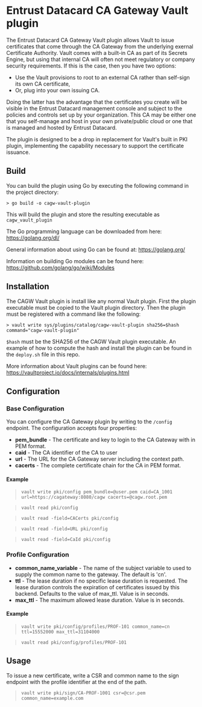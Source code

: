 # Entrust Datacard CA Gateway Vault plugin

The Entrust Datacard CA Gateway Vault plugin allows Vault to issue certificates that come through the CA Gateway from the underlying exernal Certificate Authority.
Vault comes with a built-in CA as part of its Secrets Engine, but using that internal CA will often not meet regulatory or company security requirements.  If this is the case, then you have two options:
* Use the Vault provisions to root to an external CA rather than self-sign its own CA certificate,
* Or, plug into your own issuing CA.

Doing the latter has the advantage that the certificates you create will be visible in the Entrust Datacard management console and subject to the policies and controls set up by your organization.  This CA may be either one that you self-manage and host in your own private/public cloud or one that is managed and hosted by Entrust Datacard.

The plugin is designed to be a drop in replacement for Vault's built in PKI plugin, implementing the capability necessary to support the certificate issuance.

## Build

You can build the plugin using Go by executing the following command in the project directory:

```
> go build -o cagw-vault-plugin
```

This will build the plugin and store the resulting executable as `cagw_vault_plugin`

The Go programming language can be downloaded from here: https://golang.org/dl/

General information about using Go can be found at: https://golang.org/

Information on building Go modules can be found here: https://github.com/golang/go/wiki/Modules

## Installation

The CAGW Vault plugin is install like any normal Vault plugin. First the plugin executable must be copied to the Vault 
plugin directory. Then the plugin must be registered with a command like the following:

```
> vault write sys/plugins/catalog/cagw-vault-plugin sha256=$hash command="cagw-vault-plugin"
```

`$hash` must be the SHA256 of the CAGW Vault plugin executable. An example of how to compute the hash and install the 
plugin can be found in the `deploy.sh` file in this repo.

More information about Vault plugins can be found here: https://vaultproject.io/docs/internals/plugins.html

## Configuration

### Base Configuration

You can configure the CA Gateway plugin by writing to the `/config` endpoint. The configuration accepts four properties:
* **pem_bundle** - The certificate and key to login to the CA Gateway with in PEM format.
* **caid** - The CA identifier of the CA to user
* **url** - The URL for the CA Gateway server including the context path.
* **cacerts** - The complete certificate chain for the CA in PEM format.

#### Example
>`vault write pki/config pem_bundle=@user.pem caid=CA_1001 url=https://cagateway:8080/cagw cacerts=@cagw.root.pem`

>`vault read pki/config`

>`vault read -field=CACerts pki/config`

>`vault read -field=URL pki/config`

>`vault read -field=CaId pki/config`

### Profile Configuration

* **common_name_variable** - The name of the subject variable to used to supply the common name to the gateway. The default is 'cn'.
* **ttl** - The lease duration if no specific lease duration is requested. The lease duration controls the expiration of certificates issued by this backend. Defaults to the value of max_ttl.  Value is in seconds.
* **max_ttl** - The maximum allowed lease duration. Value is in seconds.

#### Example

>`vault write pki/config/profiles/PROF-101 common_name=cn ttl=15552000 max_ttl=31104000`

>`vault read pki/config/profiles/PROF-101`

## Usage

To issue a new certificate, write a CSR and common name to the sign endpoint with the profile identifier at the end of the path.

>`vault write pki/sign/CA-PROF-1001 csr=@csr.pem common_name=example.com`

